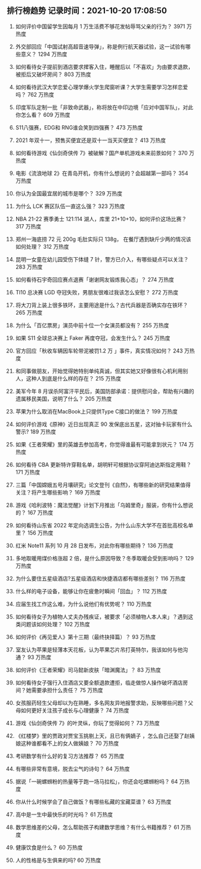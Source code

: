 
## 排行榜趋势 记录时间：2021-10-20 17:08:50
  
  1. 如何评价中国留学生因每月 1 万生活费不够花发帖辱骂父亲的行为？ 3971 万热度
    
  2. 外交部回应「中国试射高超音速导弹」，称是例行航天器试验，这一试验有哪些意义？ 1294 万热度
    
  3. 如何看待女子提前到酒店要求撵客入住，睡醒后以「不喜欢」为由要求退款，被拒后又破坏房间？ 803 万热度
    
  4. 如何看待武汉大学恋爱心理学爆火学生爬窗听课？大学生需要学习怎样恋爱吗？ 762 万热度
    
  5. 印度军队定制一批「非致命武器」，称将放在中印边境「应对中国军队」，对此你怎么看？ 609 万热度
    
  6. S11八强赛，EDG和 RNG谁会笑到四强赛？ 473 万热度
    
  7. 2021 年双十一，预售买便宜还是双十一当天买便宜？ 413 万热度
    
  8. 如何看待游戏《仙剑奇侠传 7》被破解？国产单机游戏未来前景如何？ 370 万热度
    
  9. 电影《流浪地球 2》在青岛开机，你有什么想说的？会超越第一部吗？ 354 万热度
    
  10. 你认为全国最宜居的城市是哪个？ 329 万热度
    
  11. 为什么 LCK 赛区队伍一直这么强？ 323 万热度
    
  12. NBA 21-22 赛季勇士 121:114 湖人，库里 21+10+10，如何评价这场比赛？ 317 万热度
    
  13. 郑州一海底捞 72 元 200g 毛肚实际只 138g， 在餐厅遇到缺斤少两的情况该如何处理？ 312 万热度
    
  14. 昆明一女童在幼儿园受伤下体缝 7 针，警方已介入，有哪些疑点可以关注？ 283 万热度
    
  15. 如何看待石宇奇回应赛点退赛「谢谢网友锻炼我心态」？ 274 万热度
    
  16. TI10 总决赛 LGD 夺冠失败，男朋友很难过我该怎么安慰？ 272 万热度
    
  17. 将大刀背上装上很多铁环，主要用途是什么？古代兵器是否确实存在铁环？ 265 万热度
    
  18. 为什么「百亿票房」演员中前十位一个女演员都没有？ 255 万热度
    
  19. 如果 S11 全球总决赛上 Faker 再度夺冠，会发生什么？ 245 万热度
    
  20. 官方回应「秋收车辆因车轮带泥被罚1.2 万 」事件，真实情况如何？ 243 万热度
    
  21. 和同事做朋友，开始觉得她特别单纯真诚，但其实她又好像很有心机利用别人，这种人到底是什么样的存在？ 215 万热度
    
  22. 美军今年 8 月误杀阿富汗平民后，美国防部承诺：提供慰问金，帮助有兴趣的遗属移民美国，说明了什么？ 205 万热度
    
  23. 苹果为什么取消在MacBook上只提供Type C接口的做法？ 199 万热度
    
  24. 如何评价游戏《原神》近日出现真正 90 发保底出五星，这对抽卡玩家有什么警示? 189 万热度
    
  25. 如果《王者荣耀》里的英雄去参加高考，你觉得谁最有可能拿到状元？ 174 万热度
    
  26. 如何看待 CBA 更新特许穿鞋名单，胡明轩可根据协议穿阿迪达斯指定用鞋？ 171 万热度
    
  27. 三篇「中国嫦娥五号月壤研究」论文登刊《自然》，有哪些新的研究结果值得关注？将产生哪些影响？ 169 万热度
    
  28. 游戏《哈利波特：魔法觉醒》计划下月推出「乌姆里奇」服装，你有什么想说的？ 167 万热度
    
  29. 如何看待山东省 2022 年定向选调生公告，为什么山东大学不在首批高校名单里？ 156 万热度
    
  30. 红米 Note11 系列 10 月 28 日发布，对此你有哪些期待？ 136 万热度
    
  31. 多地取暖用煤价格涨超 2 倍，是什么原因导致？冬季取暖会受到影响吗？ 129 万热度
    
  32. 为什么要住五星级酒店?五星级酒店和快捷酒店都有哪些差别？ 116 万热度
    
  33. 什么样的电子设备，能够让你在疲惫时瞬间「回血」？ 112 万热度
    
  34. 应届生找工作这么难，为什么说他们有优势呢？ 110 万热度
    
  35. 如何看待女子为植物人丈夫办残疾证，被要求「必须植物人本人来」？遇到这类问题该如何处理？ 102 万热度
    
  36. 如何评价《再见爱人》第十三期（最终抉择篇）？ 93 万热度
    
  37. 室友认为苹果是轻薄本天花板，认为苹果芯片吊打英特尔，我该如何与他沟通？ 93 万热度
    
  38. 如何评价《王者荣耀》司马懿新皮肤「暗渊魔法」？ 83 万热度
    
  39. 如何看待女子强行入住酒店又要全额退款遭拒，临走做惊人操作破坏酒店房间？她需要承担什么责任？ 75 万热度
    
  40. 女孩服药轻生父母却以为在熟睡，多名网友异地报警求助，反映哪些问题？父母如何更好关注孩子成长与心理健康？ 74 万热度
    
  41. 游戏《仙剑奇侠传 7》的叶灵纵，你玩了觉得如何？ 73 万热度
    
  42. 《红楼梦》里的贾政对贾宝玉挑剔上天，且已有俩嫡子 ，怎么自己还娶了赵姨娘这种谁都看不上的女人做姨娘？ 70 万热度
    
  43. 考研数学有什么好的复习方法推荐？ 65 万热度
    
  44. 有哪些非常有意境，脱去尘气的诗句？ 64 万热度
    
  45. 据说「一碗螺蛳粉的热量等于跑一场马拉松」，你还会吃螺蛳粉吗？ 64 万热度
    
  46. 你从什么时候学会了自己做饭？有哪些私藏的宝藏菜谱？ 63 万热度
    
  47. 高中是一生中最快乐的时光吗？ 61 万热度
    
  48. 数学思维差的父母，怎么帮助孩子构建数学思维？有什么书籍推荐？ 61 万热度
    
  49. 健康饮食是什么？ 60 万热度
    
  50. 人的性格是与生俱来的吗? 60 万热度
    